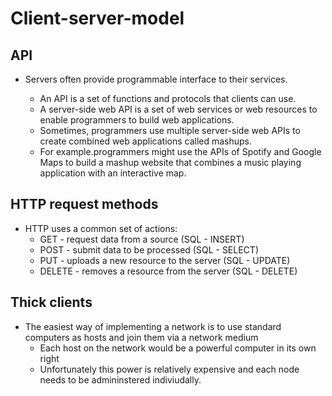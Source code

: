# Client-server-model

## API 

- Servers often provide programmable interface to their services.

   - An API is a set of functions and protocols that clients can use.
   - A server-side web API is a set of web services or web resources to enable programmers to build web applications.
   - Sometimes, programmers use multiple server-side web APIs to create combined web applications called mashups.
   - For example.programmers might use the APIs of Spotify and Google Maps to build a mashup website that combines a music playing application with an interactive map.

## HTTP request methods
- HTTP uses a common set of actions:
   - GET - request data from a source (SQL - INSERT)
   - POST - submit data to be processed (SQL - SELECT)
   - PUT - uploads a new resource to the server (SQL - UPDATE)
   - DELETE - removes a resource from the server (SQL - DELETE)
 
## Thick clients
- The easiest way of implementing a network is to use standard computers as hosts and join them via a network medium
  - Each host on the network would be a powerful computer in its own right
  - Unfortunately this power is relatively expensive and each node needs to be admininstered indiviudally. 
